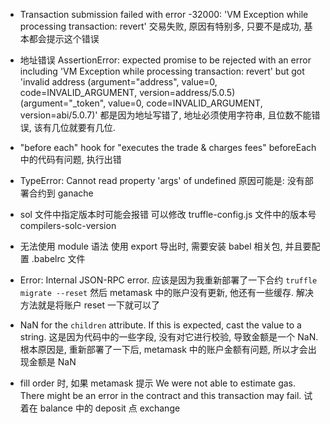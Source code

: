 
* Transaction submission failed with error -32000: 'VM Exception while processing transaction: revert'
交易失败, 原因有特别多, 只要不是成功, 基本都会提示这个错误

* 地址错误
AssertionError: expected promise to be rejected with an error including 'VM Exception while processing transaction: revert' but got 'invalid address (argument="address", value=0, code=INVALID_ARGUMENT, version=address/5.0.5) (argument="_token", value=0, code=INVALID_ARGUMENT, version=abi/5.0.7)'
都是因为地址写错了, 地址必须使用字符串, 且位数不能错误, 该有几位就要有几位.

* "before each" hook for "executes the trade & charges fees"
beforeEach 中的代码有问题, 执行出错

* TypeError: Cannot read property 'args' of undefined
原因可能是: 没有部署合约到 ganache

* sol 文件中指定版本时可能会报错
可以修改 truffle-config.js 文件中的版本号 compilers-solc-version

* 无法使用 module 语法
使用 export 导出时, 需要安装 babel 相关包, 并且要配置 .babelrc 文件

* Error: Internal JSON-RPC error.
应该是因为我重新部署了一下合约 `truffle migrate --reset` 然后 metamask 中的账户没有更新, 他还有一些缓存.
解决方法就是将账户 reset 一下就可以了

* NaN for the `children` attribute. If this is expected, cast the value to a string.
这是因为代码中的一些字段, 没有对它进行校验, 导致金额是一个 NaN.
根本原因是, 重新部署了一下后, metamask 中的账户金额有问题, 所以才会出现金额是 NaN

* fill order 时, 如果 metamask 提示 We were not able to estimate gas. There might be an error in the contract and this transaction may fail.
试着在 balance 中的 deposit 点 exchange
